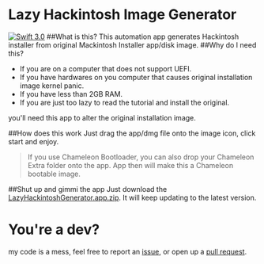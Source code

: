 # Lazy Hackintosh Image Generator
[![Swift 3.0](https://img.shields.io/badge/Swift-3.0-orange.svg?style=flat)](https://swift.org)
##What is this?
This automation app generates Hackintosh installer from original Mackintosh Installer app/disk image.
##Why do I need this?
* If you are on a computer that does not support UEFI.
* If you have hardwares on you computer that causes original installation image kernel panic.
* If you have less than 2GB RAM.
* If you are just too lazy to read the tutorial and install the original.

you'll need this app to alter the original installation image.

##How does this work
Just drag the app/dmg file onto the image icon, click start and enjoy.
>If you use Chameleon Bootloader, you can also drop your Chameleon Extra folder onto the app. App then will make this a Chameleon bootable image.

##Shut up and gimmi the app
Just download the [LazyHackintoshGenerator.app.zip](https://raw.githubusercontent.com/arslan2012/Lazy-Hackintosh-Image-Generator/master/LazyHackintoshGenerator.app.zip). It will keep updating to the latest version.

# You're a dev?
my code is a mess, feel free to report an [issue](https://github.com/arslan2012/Lazy-Hackintosh-Image-Generator/issues/new), or open up a [pull request](https://github.com/arslan2012/Lazy-Hackintosh-Image-Generator/compare).
